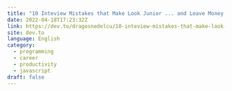 ```yaml
---
title: "10 Inteview Mistakes that Make Look Junior ... and Leave Money on the Table"
date: 2022-04-18T17:23:32Z
link: https://dev.to/dragosnedelcu/10-inteview-mistakes-that-make-look-junior-and-leave-money-on-the-table-5e50?utm_medium=RSS&utm_source=news.12bit.vn
site: dev.to
language: English
category:
  - programming
  - career
  - productivity
  - javascript
draft: false
---
```

